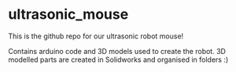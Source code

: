 # ultrasonic_mouse

This is the github repo for our ultrasonic robot mouse!

Contains arduino code and 3D models used to create the robot.
3D modelled parts are created in Solidworks and organised in folders :)
